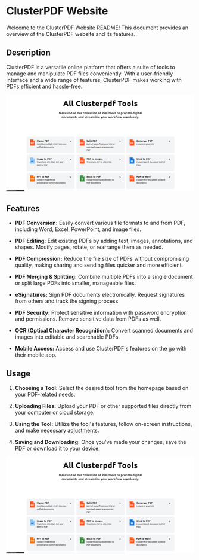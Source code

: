 # ClusterPDF Website

Welcome to the ClusterPDF Website README! This document provides an overview of the ClusterPDF website and its features.

## Description

ClusterPDF is a versatile online platform that offers a suite of tools to manage and manipulate PDF files conveniently. With a user-friendly interface and a wide range of features, ClusterPDF makes working with PDFs efficient and hassle-free.

![Home Page](https://github.com/amarakumbhar1234/cluster-pdf/blob/master/docs/project-intro.png)

## Features

- **PDF Conversion:** Easily convert various file formats to and from PDF, including Word, Excel, PowerPoint, and image files.

- **PDF Editing:** Edit existing PDFs by adding text, images, annotations, and shapes. Modify pages, rotate, or rearrange them as needed.

- **PDF Compression:** Reduce the file size of PDFs without compromising quality, making sharing and sending files quicker and more efficient.

- **PDF Merging & Splitting:** Combine multiple PDFs into a single document or split large PDFs into smaller, manageable files.

- **eSignatures:** Sign PDF documents electronically. Request signatures from others and track the signing process.

- **PDF Security:** Protect sensitive information with password encryption and permissions. Remove sensitive data from PDFs as well.

- **OCR (Optical Character Recognition):** Convert scanned documents and images into editable and searchable PDFs.

- **Mobile Access:** Access and use ClusterPDF's features on the go with their mobile app.

## Usage

1. **Choosing a Tool:** Select the desired tool from the homepage based on your PDF-related needs.

2. **Uploading Files:** Upload your PDF or other supported files directly from your computer or cloud storage.

3. **Using the Tool:** Utilize the tool's features, follow on-screen instructions, and make necessary adjustments.

4. **Saving and Downloading:** Once you've made your changes, save the PDF or download it to your device.

![Demo Page](https://github.com/amarakumbhar1234/cluster-pdf/blob/master/docs/project-intro.png)
